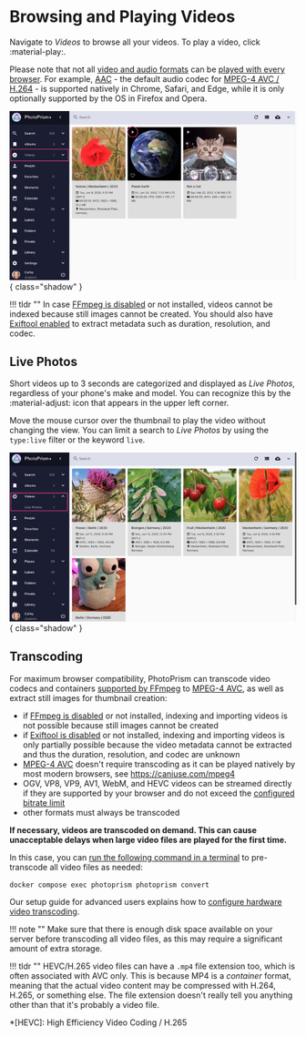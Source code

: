 # Browsing and Playing Videos

Navigate to *Videos* to browse all your videos. To play a video, click :material-play:.

Please note that not all [video and audio formats](https://caniuse.com/?search=video%20format) can be [played with every browser](../../getting-started/troubleshooting/browsers.md). For example, [AAC](https://caniuse.com/aac "Advanced Audio Coding") - the default audio codec for [MPEG-4 AVC / H.264](https://caniuse.com/avc "Advanced Video Coding") - is supported natively in Chrome, Safari, and Edge, while it is only optionally supported by the OS in Firefox and Opera.

![Screenshot](img/video-light.jpg){ class="shadow" }

!!! tldr ""
    In case [FFmpeg is disabled](../settings/advanced.md#disable-ffmpeg) or not installed, videos cannot be indexed because still images cannot be created.
    You should also have [Exiftool enabled](../../getting-started/config-options.md#feature-flags) to extract metadata such as duration, resolution, and codec.

## Live Photos ##

Short videos up to 3 seconds are categorized and displayed as *Live Photos*, regardless of your phone's make and model.
You can recognize this by the :material-adjust: icon that appears in the upper left corner.

Move the mouse cursor over the thumbnail to play the video without changing the view.
You can limit a search to *Live Photos* by using the `type:live` filter or the keyword `live`.

![Screenshot](img/live-photo-light.jpg){ class="shadow" }

## Transcoding ##

For maximum browser compatibility, PhotoPrism can transcode video codecs and containers [supported by FFmpeg](https://www.ffmpeg.org/documentation.html) to [MPEG-4 AVC](https://en.wikipedia.org/wiki/MPEG-4), as well as extract still images for thumbnail creation:

- if [FFmpeg is disabled](../settings/advanced.md#disable-ffmpeg) or not installed, indexing and importing videos is not possible because still images cannot be created
- if [Exiftool is disabled](../../getting-started/config-options.md#feature-flags) or not installed, indexing and importing videos is only partially possible because the video metadata cannot be extracted and thus the duration, resolution, and codec are unknown
- [MPEG-4 AVC](https://en.wikipedia.org/wiki/MPEG-4) doesn't require transcoding as it can be played natively by most modern browsers, see https://caniuse.com/mpeg4
- OGV, VP8, VP9, AV1, WebM, and HEVC videos can be streamed directly if they are supported by your browser and do not exceed the [configured bitrate limit](../../getting-started/config-options.md#file-converters)
- other formats must always be transcoded

**If necessary, videos are transcoded on demand. This can cause unacceptable delays when large video files are played for the first time.**

In this case, you can [run the following command in a terminal](../../getting-started/docker-compose.md#command-line-interface) to pre-transcode all video files as needed:

```
docker compose exec photoprism photoprism convert
```

Our setup guide for advanced users explains how to [configure hardware video transcoding](../../getting-started/advanced/transcoding.md).

!!! note ""
    Make sure that there is enough disk space available on your server before transcoding all video files, as this may
    require a significant amount of extra storage.

!!! tldr ""
    HEVC/H.265 video files can have a `.mp4` file extension too, which is often associated with AVC only. This is because
    MP4 is a *container* format, meaning that the actual video content may be compressed with H.264, H.265, or something
    else. The file extension doesn't really tell you anything other than that it's probably a video file.

*[HEVC]: High Efficiency Video Coding / H.265